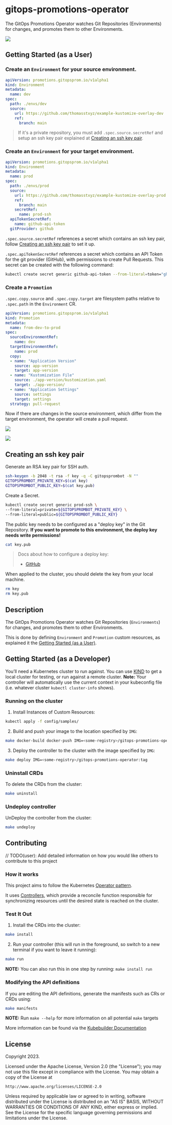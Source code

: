 # gitops-promotions-operator

The GitOps Promotions Operator watches Git Repositories (Environments) for changes,
and promotes them to other Environments.

![](docs/assets/architecture-controller-crd.png)

## Getting Started (as a User)

### Create an `Environment` for your source environment.

```yaml
apiVersion: promotions.gitopsprom.io/v1alpha1
kind: Environment
metadata:
  name: dev
spec:
  path: ./envs/dev
  source:
    url: https://github.com/thomasstxyz/example-kustomize-overlay-dev
    ref:
      branch: main
```

> If it's a private repository, you must add `.spec.source.secretRef`
> and setup an ssh key pair explained at [Creating an ssh key pair](#creating-an-ssh-key-pair).

### Create an `Environment` for your target environment.

```yaml
apiVersion: promotions.gitopsprom.io/v1alpha1
kind: Environment
metadata:
  name: prod
spec:
  path: ./envs/prod
  source:
    url: https://github.com/thomasstxyz/example-kustomize-overlay-prod
    ref:
      branch: main
    secretRef:
      name: prod-ssh
  apiTokenSecretRef:
    name: github-api-token
  gitProvider: github
```

`.spec.source.secretRef` references a secret which contains an ssh key pair,
follow [Creating an ssh key pair](#creating-an-ssh-key-pair) to set it up.

`.spec.apiTokenSecretRef` references a secret which contains an API Token for the git provider
(GitHub), with permissions to create Pull Requests. This secret can be created with the following command:

```bash
kubectl create secret generic github-api-token --from-literal=token="ghp_n139N..."
```

### Create a `Promotion`

`.spec.copy.source` and `.spec.copy.target` are filesystem paths relative
to `.spec.path` in the `Environment` CR.

```yaml
apiVersion: promotions.gitopsprom.io/v1alpha1
kind: Promotion
metadata:
  name: from-dev-to-prod
spec:
  sourceEnvironmentRef:
    name: dev
  targetEnvironmentRef:
    name: prod
  copy:
  - name: "Application Version"
    source: app-version
    target: app-version
  - name: "Kustomization File"
    source: ./app-version/kustomization.yaml
    target: ./app-version/
  - name: "Application Settings"
    source: settings
    target: settings
  strategy: pull-request
```

Now if there are changes in the source environment,
which differ from the target environment,
the operator will create a pull request.

![](docs/assets/github-pr-commits-view.png)

![](docs/assets/github-pr-files-changed-view.png)

## Creating an ssh key pair

Generate an RSA key pair for SSH auth.

```bash
ssh-keygen -b 2048 -t rsa -f key -q -C gitopsprombot -N ""
GITOPSPROMBOT_PRIVATE_KEY=$(cat key)
GITOPSPROMBOT_PUBLIC_KEY=$(cat key.pub)
```

Create a Secret.

```bash
kubectl create secret generic prod-ssh \
--from-literal=private=${GITOPSPROMBOT_PRIVATE_KEY} \
--from-literal=public=${GITOPSPROMBOT_PUBLIC_KEY}
```

The public key needs to be configured as a "deploy key" in the Git Repository.
**If you want to promote to this environment, the deploy key needs write permissions!**
```bash
cat key.pub
```
> Docs about how to configure a deploy key:
> - [GitHub](https://docs.github.com/en/authentication/connecting-to-github-with-ssh/managing-deploy-keys)

When applied to the cluster, you should delete the key from your local machine.

```bash
rm key
rm key.pub
```

## Description

The GitOps Promotions Operator watches Git Repositories (`Environments`) for changes,
and promotes them to other Environments.

This is done by defining `Environment` and `Promotion` custom resources,
as explained it the [Getting Started (as a User)](#getting-started--as-a-user).

## Getting Started (as a Developer)
You’ll need a Kubernetes cluster to run against. You can use [KIND](https://sigs.k8s.io/kind) to get a local cluster for testing, or run against a remote cluster.
**Note:** Your controller will automatically use the current context in your kubeconfig file (i.e. whatever cluster `kubectl cluster-info` shows).

### Running on the cluster
1. Install Instances of Custom Resources:

```sh
kubectl apply -f config/samples/
```

2. Build and push your image to the location specified by `IMG`:

```sh
make docker-build docker-push IMG=<some-registry>/gitops-promotions-operator:tag
```

3. Deploy the controller to the cluster with the image specified by `IMG`:

```sh
make deploy IMG=<some-registry>/gitops-promotions-operator:tag
```

### Uninstall CRDs
To delete the CRDs from the cluster:

```sh
make uninstall
```

### Undeploy controller
UnDeploy the controller from the cluster:

```sh
make undeploy
```

## Contributing
// TODO(user): Add detailed information on how you would like others to contribute to this project

### How it works
This project aims to follow the Kubernetes [Operator pattern](https://kubernetes.io/docs/concepts/extend-kubernetes/operator/).

It uses [Controllers](https://kubernetes.io/docs/concepts/architecture/controller/),
which provide a reconcile function responsible for synchronizing resources until the desired state is reached on the cluster.

### Test It Out
1. Install the CRDs into the cluster:

```sh
make install
```

2. Run your controller (this will run in the foreground, so switch to a new terminal if you want to leave it running):

```sh
make run
```

**NOTE:** You can also run this in one step by running: `make install run`

### Modifying the API definitions
If you are editing the API definitions, generate the manifests such as CRs or CRDs using:

```sh
make manifests
```

**NOTE:** Run `make --help` for more information on all potential `make` targets

More information can be found via the [Kubebuilder Documentation](https://book.kubebuilder.io/introduction.html)

## License

Copyright 2023.

Licensed under the Apache License, Version 2.0 (the "License");
you may not use this file except in compliance with the License.
You may obtain a copy of the License at

    http://www.apache.org/licenses/LICENSE-2.0

Unless required by applicable law or agreed to in writing, software
distributed under the License is distributed on an "AS IS" BASIS,
WITHOUT WARRANTIES OR CONDITIONS OF ANY KIND, either express or implied.
See the License for the specific language governing permissions and
limitations under the License.

